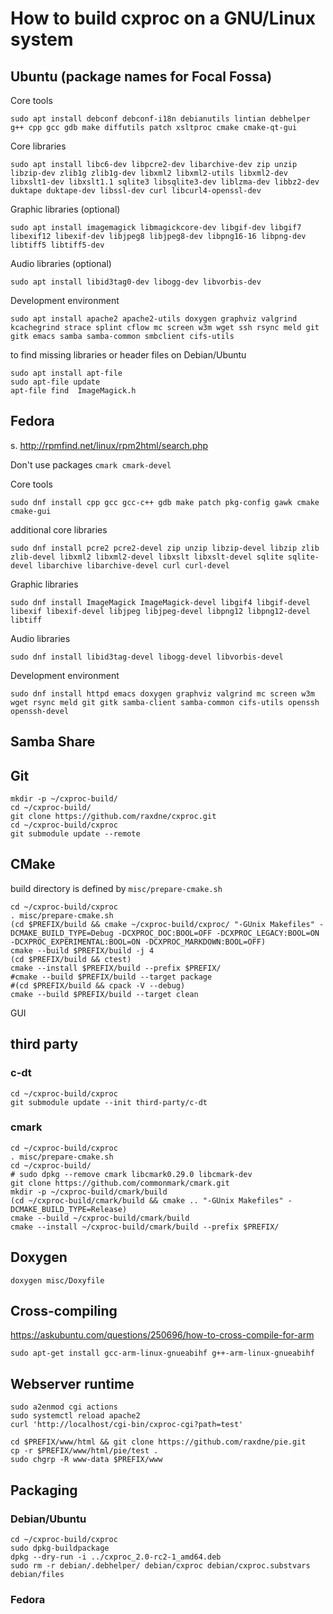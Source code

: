 
# How to build cxproc on a GNU/Linux system

## Ubuntu (package names for Focal Fossa)

Core tools

    sudo apt install debconf debconf-i18n debianutils lintian debhelper g++ cpp gcc gdb make diffutils patch xsltproc cmake cmake-qt-gui

Core libraries

    sudo apt install libc6-dev libpcre2-dev libarchive-dev zip unzip libzip-dev zlib1g zlib1g-dev libxml2 libxml2-utils libxml2-dev libxslt1-dev libxslt1.1 sqlite3 libsqlite3-dev liblzma-dev libbz2-dev duktape duktape-dev libssl-dev curl libcurl4-openssl-dev

Graphic libraries (optional)

    sudo apt install imagemagick libmagickcore-dev libgif-dev libgif7 libexif12 libexif-dev libjpeg8 libjpeg8-dev libpng16-16 libpng-dev libtiff5 libtiff5-dev

Audio libraries (optional)

    sudo apt install libid3tag0-dev libogg-dev libvorbis-dev

Development environment

    sudo apt install apache2 apache2-utils doxygen graphviz valgrind kcachegrind strace splint cflow mc screen w3m wget ssh rsync meld git gitk emacs samba samba-common smbclient cifs-utils

to find missing libraries or header files on Debian/Ubuntu

	sudo apt install apt-file
	sudo apt-file update
	apt-file find  ImageMagick.h

## Fedora

s. <http://rpmfind.net/linux/rpm2html/search.php>

Don't use packages `cmark cmark-devel`

Core tools

    sudo dnf install cpp gcc gcc-c++ gdb make patch pkg-config gawk cmake cmake-gui

additional core libraries

    sudo dnf install pcre2 pcre2-devel zip unzip libzip-devel libzip zlib zlib-devel libxml2 libxml2-devel libxslt libxslt-devel sqlite sqlite-devel libarchive libarchive-devel curl curl-devel

Graphic libraries

    sudo dnf install ImageMagick ImageMagick-devel libgif4 libgif-devel libexif libexif-devel libjpeg libjpeg-devel libpng12 libpng12-devel libtiff

Audio libraries

    sudo dnf install libid3tag-devel libogg-devel libvorbis-devel

Development environment

    sudo dnf install httpd emacs doxygen graphviz valgrind mc screen w3m wget rsync meld git gitk samba-client samba-common cifs-utils openssh openssh-devel

## Samba Share

	

## Git

	mkdir -p ~/cxproc-build/
	cd ~/cxproc-build/
    git clone https://github.com/raxdne/cxproc.git
	cd ~/cxproc-build/cxproc
    git submodule update --remote

## CMake

build directory is defined by `misc/prepare-cmake.sh`

	cd ~/cxproc-build/cxproc
	. misc/prepare-cmake.sh
	(cd $PREFIX/build && cmake ~/cxproc-build/cxproc/ "-GUnix Makefiles" -DCMAKE_BUILD_TYPE=Debug -DCXPROC_DOC:BOOL=OFF -DCXPROC_LEGACY:BOOL=ON -DCXPROC_EXPERIMENTAL:BOOL=ON -DCXPROC_MARKDOWN:BOOL=OFF)
	cmake --build $PREFIX/build -j 4
	(cd $PREFIX/build && ctest)
	cmake --install $PREFIX/build --prefix $PREFIX/
	#cmake --build $PREFIX/build --target package
	#(cd $PREFIX/build && cpack -V --debug)
	cmake --build $PREFIX/build --target clean

GUI

## third party

### c-dt

	cd ~/cxproc-build/cxproc
	git submodule update --init third-party/c-dt

### cmark

	cd ~/cxproc-build/cxproc
	. misc/prepare-cmake.sh
	cd ~/cxproc-build/
	# sudo dpkg --remove cmark libcmark0.29.0 libcmark-dev
	git clone https://github.com/commonmark/cmark.git
	mkdir -p ~/cxproc-build/cmark/build
	(cd ~/cxproc-build/cmark/build && cmake .. "-GUnix Makefiles" -DCMAKE_BUILD_TYPE=Release)
	cmake --build ~/cxproc-build/cmark/build
	cmake --install ~/cxproc-build/cmark/build --prefix $PREFIX/

## Doxygen

    doxygen misc/Doxyfile

## Cross-compiling

https://askubuntu.com/questions/250696/how-to-cross-compile-for-arm

	sudo apt-get install gcc-arm-linux-gnueabihf g++-arm-linux-gnueabihf
	
## Webserver runtime

	sudo a2enmod cgi actions
	sudo systemctl reload apache2
	curl 'http://localhost/cgi-bin/cxproc-cgi?path=test'
	
	cd $PREFIX/www/html && git clone https://github.com/raxdne/pie.git
	cp -r $PREFIX/www/html/pie/test .
	sudo chgrp -R www-data $PREFIX/www
	
## Packaging

### Debian/Ubuntu

	cd ~/cxproc-build/cxproc
	sudo dpkg-buildpackage
	dpkg --dry-run -i ../cxproc_2.0-rc2-1_amd64.deb
	sudo rm -r debian/.debhelper/ debian/cxproc debian/cxproc.substvars debian/files

### Fedora


